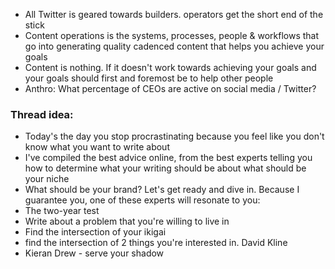 - All Twitter is geared towards builders. operators get the short end of the stick
- Content operations is the systems, processes, people & workflows that go into generating quality cadenced content that helps you achieve your goals
- Content is nothing. If it doesn't work towards achieving your goals and your goals should first and foremost be to help other people
- Anthro: What percentage of CEOs are active on social media / Twitter?

### Thread idea:
- Today's the day you stop procrastinating because you feel like you don't know what you want to write about
- I've compiled the best advice online, from the best experts telling you how to determine what your writing should be about what should be your niche
- What should be your brand? Let's get ready and dive in. Because I guarantee you, one of these experts will resonate to you:
- The two-year test
- Write about a problem that you're willing to live in
- Find the intersection of your ikigai
- find the intersection of 2 things you're interested in. David Kline
- Kieran Drew - serve your shadow